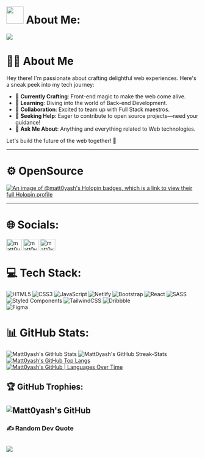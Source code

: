 # <img src="https://github.com/TheDudeThatCode/TheDudeThatCode/blob/master/Assets/Developer.gif" width="45" />  About Me: 

![](https://camo.githubusercontent.com/992babdffd8c74a1502de375fbdf7e4d54773242/68747470733a2f2f6d656469612e67697068792e636f6d2f6d656469612f53576f536b4e36447854737a71494b4571762f67697068792e676966)

# 👨‍💻 About Me

Hey there! I'm passionate about crafting delightful web experiences. Here's a sneak peek into my tech journey:

- 🔭 **Currently Crafting**: Front-end magic to make the web come alive.
- 🌱 **Learning**: Diving into the world of Back-end Development.
- 👯 **Collaboration**: Excited to team up with Full Stack maestros.
- 🤝 **Seeking Help**: Eager to contribute to open source projects—need your guidance!
- 💬 **Ask Me About**: Anything and everything related to Web technologies.

Let's build the future of the web together! 🚀
 
---

# ⚙ OpenSource
 [![An image of @matt0yash's Holopin badges, which is a link to view their full Holopin profile](https://holopin.me/matt0yash)](https://holopin.io/@matt0yash)

---
# 🌐 Socials:
<a href="https://linkedin.com/in/matt0yash" target="blank"><img align="center" src="https://raw.githubusercontent.com/rahuldkjain/github-profile-readme-generator/master/src/images/icons/Social/linked-in-alt.svg" alt="matt0yash" height="30" width="40" /></a>
<a href="https://stackoverflow.com/users/matt0yash" target="blank"><img align="center" src="https://raw.githubusercontent.com/rahuldkjain/github-profile-readme-generator/master/src/images/icons/Social/stack-overflow.svg" alt="matt0yash" height="30" width="40" /></a>
<a href="https://instagram.com/matt0yash" target="blank"><img align="center" src="https://raw.githubusercontent.com/rahuldkjain/github-profile-readme-generator/master/src/images/icons/Social/instagram.svg" alt="matt0yash" height="30" width="40" /></a>


# 💻 Tech Stack:
![HTML5](https://img.shields.io/badge/html5-%23E34F26.svg?style=for-the-badge&logo=html5&logoColor=white) 
![CSS3](https://img.shields.io/badge/css3-%231572B6.svg?style=for-the-badge&logo=css3&logoColor=white) 
![JavaScript](https://img.shields.io/badge/javascript-%23323330.svg?style=for-the-badge&logo=javascript&logoColor=%23F7DF1E) 
![Netlify](https://img.shields.io/badge/netlify-%23000000.svg?style=for-the-badge&logo=netlify&logoColor=#00C7B7) 
![Bootstrap](https://img.shields.io/badge/bootstrap-%23563D7C.svg?style=for-the-badge&logo=bootstrap&logoColor=white) 
![React](https://img.shields.io/badge/react-%2320232a.svg?style=for-the-badge&logo=react&logoColor=%2361DAFB) 
![SASS](https://img.shields.io/badge/SASS-hotpink.svg?style=for-the-badge&logo=SASS&logoColor=white) 
![Styled Components](https://img.shields.io/badge/styled--components-DB7093?style=for-the-badge&logo=styled-components&logoColor=white) 
![TailwindCSS](https://img.shields.io/badge/tailwindcss-%2338B2AC.svg?style=for-the-badge&logo=tailwind-css&logoColor=white) 
![Dribbble](https://img.shields.io/badge/Dribbble-EA4C89?style=for-the-badge&logo=dribbble&logoColor=white) 	
![Figma](https://img.shields.io/badge/figma-%23F24E1E.svg?style=for-the-badge&logo=figma&logoColor=white)


# 📊 GitHub Stats:

![Matt0yash's GitHub Stats](https://github-readme-stats.vercel.app/api?username=matt0yash&show_icons=true&theme=radical)
![Matt0yash's GitHub Streak-Stats](https://github-readme-streak-stats.herokuapp.com/?user=matt0yash&theme=radical&hide_border=false&align=right)<br/>
[![Matt0yash's GitHub Top Langs](https://github-readme-stats.vercel.app/api/top-langs/?username=matt0yash&layout=donut-vertical&theme=radical)](https://github.com/matt0yash/github-readme-stats)
[![Matt0yash's GitHub | Languages Over Time](https://stats.quine.sh/Matt0yash/languages-over-time?theme=dark)](https://quine.sh?utm_source=widgets&utm_campaign=Matt0yash)


## 🏆 GitHub Trophies:
![Matt0yash's GitHub](https://github-profile-trophy.vercel.app/?username=matt0yash&row=2&column=4&theme=radical&hide_border=false&align=center&margin-w=15&margin-h=15&no-frame=true)
---

### ✍ Random Dev Quote
![](https://quotes-github-readme.vercel.app/api?type=horizontal&theme=radical)
---

